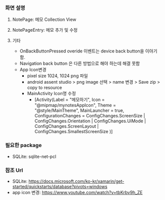 ### 화면 설명
1. NotePage: 메모 Collection View
2. NotePageEntry: 메모 추가 및 수정

3. 기타
    - OnBackButtonPressed overide 이벤트는 device back button을 이야기 함.
    - Navigation back button 은 다른 방법으로 해야 하는데 해결 못함
    - App Icon변경
      - pixel size 1024, 1024 png 파일
      - android assent studio > png image 선택 > name 변경 > Save zip >  copy to resource
      - MainActivity Icon명 수정
        - [Activity(Label = "메모하기", Icon = "@mipmap/mynotesAppIcon", Theme = "@style/MainTheme", MainLauncher = true, ConfigurationChanges = ConfigChanges.ScreenSize | ConfigChanges.Orientation | ConfigChanges.UiMode | ConfigChanges.ScreenLayout | ConfigChanges.SmallestScreenSize )]
   

### 필요한 package
  - SQLite: sqlite-net-pcl

### 참조 Url
  - SQLite: https://docs.microsoft.com/ko-kr/xamarin/get-started/quickstarts/database?pivots=windows
  - app icon 변경: https://www.youtube.com/watch?v=tbKrbv9h_ZE
